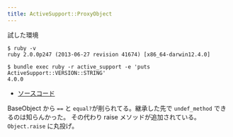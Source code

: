 ```yaml
---
title: ActiveSupport::ProxyObject
---
```


試した環境

```
$ ruby -v
ruby 2.0.0p247 (2013-06-27 revision 41674) [x86_64-darwin12.4.0]
```

```
$ bundle exec ruby -r active_support -e 'puts ActiveSupport::VERSION::STRING'
4.0.0
```

* [ソースコード](https://github.com/rails/rails/blob/master/activesupport/lib/active_support/proxy_object.rb)

BaseObject から `==` と `equal?`が削られてる。継承した先で `undef_method` できるのは知らんかった。
その代わり raise メソッドが追加されている。`Object.raise` に丸投げ。
